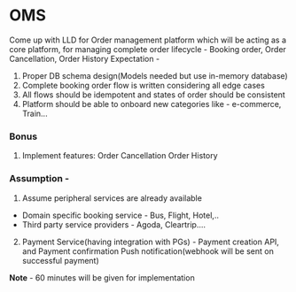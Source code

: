 # OMS

Come up with LLD for Order management platform which will be acting as a core platform,
for managing complete order lifecycle - Booking order, Order Cancellation, Order History
Expectation -

1. Proper DB schema design(Models needed but use in-memory database)
2. Complete booking order flow is written considering all edge cases
3. All flows should be idempotent and states of order should be consistent
4. Platform should be able to onboard new categories like - e-commerce, Train...

### Bonus

1. Implement features: Order Cancellation Order History

### Assumption -

1. Assume peripheral services are already available

- Domain specific booking service - Bus, Flight, Hotel,..
- Third party service providers - Agoda, Cleartrip....

2. Payment Service(having integration with PGs) - Payment creation API, and Payment
   confirmation Push notification(webhook will be sent on successful payment)

**Note** - 60 minutes will be given for implementation